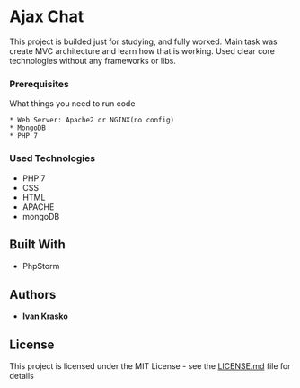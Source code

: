 # Ajax Chat

This project is builded just for studying, and fully worked.
Main task was create MVC architecture and learn how that 
is working. Used clear core technologies without any frameworks or libs. 

### Prerequisites

What things you need to run code

```
* Web Server: Apache2 or NGINX(no config)
* MongoDB
* PHP 7
```

### Used Technologies


* PHP 7
* CSS
* HTML
* APACHE
* mongoDB


## Built With

* PhpStorm

## Authors

* **Ivan Krasko** 

## License

This project is licensed under the MIT License - see the [LICENSE.md](LICENSE.md) file for details